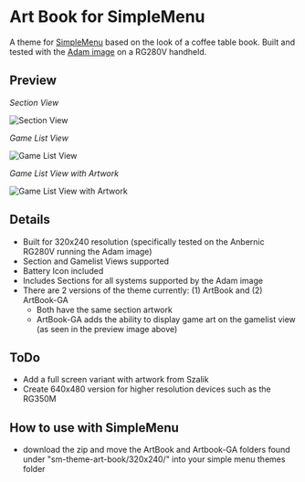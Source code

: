 # Art Book for SimpleMenu
A theme for [SimpleMenu](https://github.com/fgl82/simplemenu) based on the look of a coffee table book.  Built and tested with the [Adam image](https://github.com/eduardofilo/RG350_adam_image) on a RG280V handheld.

## Preview

*Section View*

![Section View](https://i.imgur.com/8zbE6ho.png)

*Game List View*

![Game List View](https://i.imgur.com/aeMX2sj.png)

*Game List View with Artwork*

![Game List View with Artwork](https://i.imgur.com/VNjLxYr.png)


## Details

- Built for 320x240 resolution (specifically tested on the Anbernic RG280V running the Adam image) 
- Section and Gamelist Views supported
- Battery Icon included
- Includes Sections for all systems supported by the Adam image
- There are 2 versions of the theme currently: (1) ArtBook and (2) ArtBook-GA
  - Both have the same section artwork
  - ArtBook-GA adds the ability to display game art on the gamelist view (as seen in the preview image above)
  
## ToDo
- Add a full screen variant with artwork from Szalik
- Create 640x480 version for higher resolution devices such as the RG350M


## How to use with SimpleMenu
- download the zip and move the ArtBook and Artbook-GA folders found under "sm-theme-art-book/320x240/" into your simple menu themes folder
